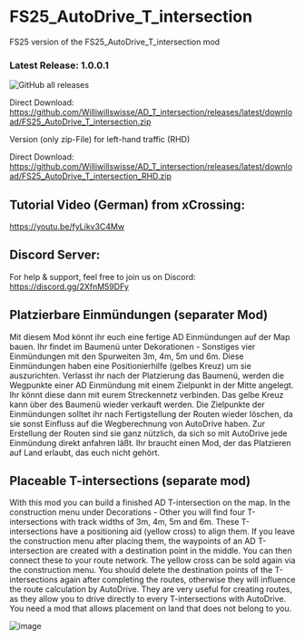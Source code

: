 # FS25_AutoDrive_T_intersection
FS25 version of the FS25_AutoDrive_T_intersection mod

### Latest Release: 1.0.0.1
![GitHub all releases](https://img.shields.io/github/downloads/Williwillswisse/AD_T_intersection/total?label=Downloads&style=plastic)

Direct Download: https://github.com/Williwillswisse/AD_T_intersection/releases/latest/download/FS25_AutoDrive_T_intersection.zip

Version (only zip-File) for left-hand traffic (RHD)

Direct Download: https://github.com/Williwillswisse/AD_T_intersection/releases/latest/download/FS25_AutoDrive_T_intersection_RHD.zip

## Tutorial Video (German) from xCrossing:
https://youtu.be/fyLikv3C4Mw

## Discord Server:
For help & support, feel free to join us on Discord: 
https://discord.gg/2XfnM59DFy

## Platzierbare Einmündungen (separater Mod)
Mit diesem Mod könnt ihr euch eine fertige AD Einmündungen auf der Map bauen.
Ihr findet im Baumenü unter Dekorationen - Sonstiges vier Einmündungen mit den Spurweiten 3m, 4m, 5m und 6m.
Diese Einmündungen haben eine Positionierhilfe (gelbes Kreuz) um sie auszurichten.
Verlasst ihr nach der Platzierung das Baumenü, werden die Wegpunkte einer AD Einmündung mit einem Zielpunkt in der Mitte angelegt.
Ihr könnt diese dann mit eurem Streckennetz verbinden. Das gelbe Kreuz kann über des Baumenü wieder verkauft werden.
Die Zielpunkte der Einmündungen solltet ihr nach Fertigstellung der Routen wieder löschen, da sie sonst Einfluss auf die Wegberechnung
von AutoDrive haben. Zur Erstellung der Routen sind sie ganz nützlich, da sich so mit AutoDrive jede Einmündung direkt anfahren läßt.
Ihr braucht einen Mod, der das Platzieren auf Land erlaubt, das euch nicht gehört.

## Placeable T-intersections (separate mod)
With this mod you can build a finished AD T-intersection on the map.
In the construction menu under Decorations - Other you will find four T-intersections with track widths of 3m, 4m, 5m and 6m.
These T-intersections have a positioning aid (yellow cross) to align them.
If you leave the construction menu after placing them, the waypoints of an AD T-intersection are created with a destination point in the middle.
You can then connect these to your route network. The yellow cross can be sold again via the construction menu.
You should delete the destination points of the T-intersections again after completing the routes, otherwise they will influence the route calculation
by AutoDrive. They are very useful for creating routes, as they allow you to drive directly to every T-intersections with AutoDrive.
You need a mod that allows placement on land that does not belong to you.

![image](https://github.com/user-attachments/assets/bd9cb7b9-4b20-410a-a60f-168cbe653299)


